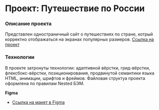 # Проект: Путешествие по России

### Описание проекта
Представлен одностраничный сайт о путешествиях по стране, котрый корректно отображаться на экранах популярных размеров. 
[Ссылка на проект]()

### Технологии
В проекте затронуты технологии: адаптивной вёрстки, грид-вёрстки, флексбокс-вёрстки, позиционирования, продвинутой семантики языка HTML, анимации, шрифтов и фреймов. Файловая структуа проекта оформлена по правилам Nested БЭМ.

**Figma**

* [Ссылка на макет в Figma](https://www.figma.com/file/5S2WSbEFL6awjVWJ0NWL8Q/Sprint-3_-Russia-_-desktop-mobile?node-id=28503%3A0)
